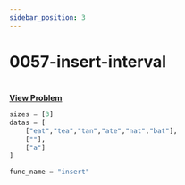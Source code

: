 ```yaml
---
sidebar_position: 3
---
```


# 0057-insert-interval
#
[**View Problem**](https://leetcode.com/problems/insert-interval)

```python 0057-insert-interval
sizes = [3]
datas = [
    ["eat","tea","tan","ate","nat","bat"],
    [""],
    ["a"]
]

func_name = "insert"
```